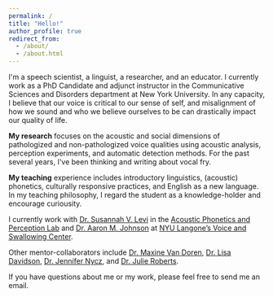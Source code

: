 ```yaml
---
permalink: /
title: "Hello!"
author_profile: true
redirect_from: 
  - /about/
  - /about.html
---
```


I'm a speech scientist, a linguist, a researcher, and an educator. I currently work as a PhD Candidate and adjunct instructor in the Communicative Sciences and Disorders department at New York University. In any capacity, I believe that our voice is critical to our sense of self, and misalignment of how we sound and who we believe ourselves to be can drastically impact our quality of life.

<strong>My research</strong> focuses on the acoustic and social dimensions of pathologized and non-pathologized voice qualities using acoustic analysis, perception experiments, and automatic detection methods. For the past several years, I've been thinking and writing about vocal fry. 

<strong>My teaching</strong> experience includes introductory linguistics, (acoustic) phonetics, culturally responsive practices, and English as a new language. In my teaching philosophy, I regard the student as a knowledge-holder and encourage curiousity.

I currently work with [Dr. Susannah V. Levi](https://wp.nyu.edu/levi/) in the [Acoustic Phonetics and Perception Lab](https://wp.nyu.edu/appl/) and [Dr. Aaron M. Johnson](https://www.voicescientist.com/) at [NYU Langone’s Voice and Swallowing Center](https://nyulangone.org/care-services/voice-center?cid=sem_google&sem_campaign_id=22139905662&sem_ad_group_id=&sem_creative_id=&gad_source=1&gad_campaignid=22716220022&gbraid=0AAAAAC9qk2tWTmFTVtXetNoNXKP4QpeV3&gclid=Cj0KCQjwhafEBhCcARIsAEGZEKJ7QbzHtxACQuBHZcp0e7Bxcy-2hEIAcj2NorNVm1JPbXTdytL-WPEaAjcAEALw_wcB).

Other mentor-collaborators include [Dr. Maxine Van Doren](https://sites.google.com/ucsd.edu/maxinevandoren/about?authuser=0), [Dr. Lisa Davidson](https://wp.nyu.edu/lisa_davidson/), [Dr. Jennifer Nycz](https://www.jennifernycz.com/), and [Dr. Julie Roberts](https://www.linkedin.com/in/julie-roberts-a3910a59?original_referer=https%3A%2F%2Fwww.google.com%2F). 

If you have questions about me or my work, please feel free to send me an email.